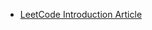 - [LeetCode Introduction Article](https://leetcode.com/discuss/general-discussion/1072418/disjoint-set-union-dsuunion-find)
